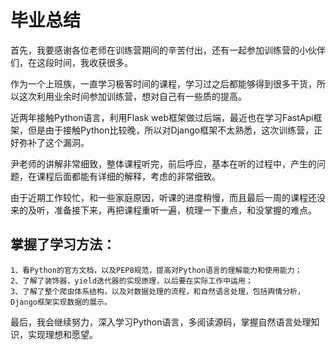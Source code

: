 # 毕业总结
   首先，我要感谢各位老师在训练营期间的辛苦付出，还有一起参加训练营的小伙伴们，在这段时间，我收获很多。
   
   作为一个上班族，一直学习极客时间的课程，学习过之后都能够得到很多干货，所以这次利用业余时间参加训练营，想对自己有一些质的提高。

   近两年接触Python语言，利用Flask web框架做过后端，最近也在学习FastApi框架，但是由于接触Python比较晚，所以对Django框架不太熟悉，这次训练营，正好弥补了这个漏洞。
 
   尹老师的讲解非常细致，整体课程听完，前后呼应，基本在听的过程中，产生的问题，在课程后面都能有详细的解释，考虑的非常细致。

   由于近期工作较忙，和一些家庭原因，听课的进度稍慢，而且最后一周的课程还没来的及听，准备接下来，再把课程重听一遍，梳理一下重点，和没掌握的难点。

  ## 掌握了学习方法：
    1、看Python的官方文档，以及PEP8规范，提高对Python语言的理解能力和使用能力；
    2、了解了装饰器，yield迭代器的实现原理，以后要在实际工作中运用；
    3、了解了整个爬虫体系结构，以及对数据处理的流程，和自然语言处理，包括舆情分析，Django框架实现数据的展示。

  最后，我会继续努力，深入学习Python语言，多阅读源码，掌握自然语言处理知识，实现理想和愿望。

